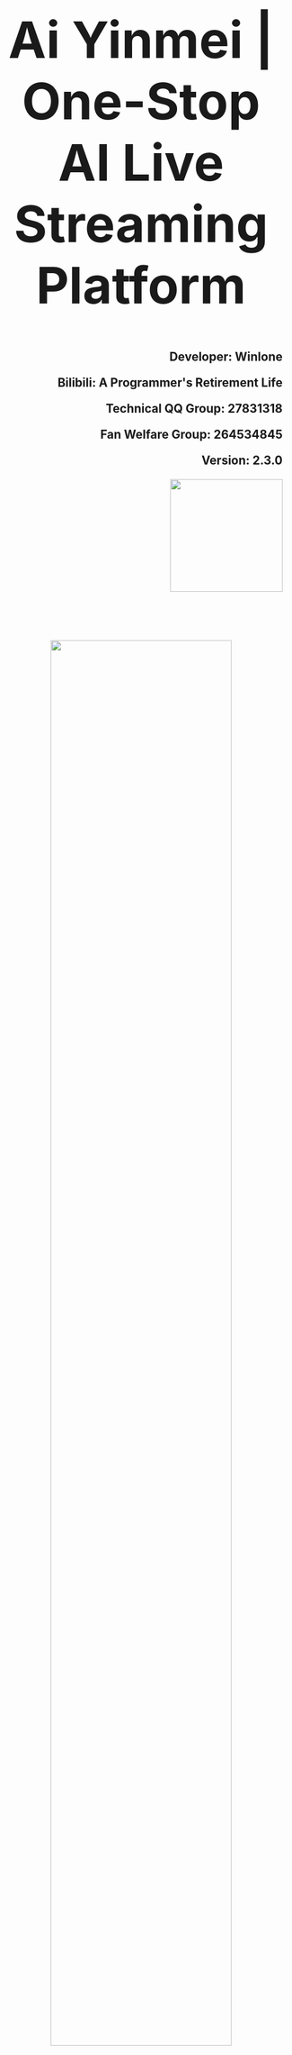 <h1 align="center" style="font-weight: bold; font-size: 90px;">Ai Yinmei | One-Stop AI Live Streaming Platform</h1>

<p align="right" style="font-weight: bold; font-size: 1.5em">Developer: Winlone</p>
<p align="right" style="font-weight: bold; font-size: 1.5em">Bilibili: A Programmer's Retirement Life</p>
<p align="right" style="font-weight: bold; font-size: 1.5em">Technical QQ Group: 27831318</p>
<p align="right" style="font-weight: bold; font-size: 1.5em">Fan Welfare Group: 264534845</p>
<p align="right" style="font-weight: bold; font-size: 1.5em">Version: 2.3.0</p>
<p align="right" style="font-weight: bold; font-size: 1.5em"><img src="https://www.yinmei.vip/images/logo.png" width="200px"/></p>
<br/><br/><br/>

<p align="center"><img src="https://www.yinmei.vip/images/%E7%9B%B4%E6%92%AD%E9%97%B4%E5%B0%81%E9%9D%A2.png" width="80%"/></p>

## Lanuage
[[中文](https://github.com/worm128/AI-YinMei) | [EN](https://github.com/worm128/AI-YinMei/blob/master/EN-README.md)]

## Video Introduction
[Desktop Pet + Voiceprint + ASR + QQ Bot](https://www.bilibili.com/video/BV1kh5TzLEv6/) <br>
[Powerful Management Backend + RAG Knowledge Base + KAG Divergent Thinking + Long-Term Memory + Intent Analysis](https://www.bilibili.com/video/BV1vFqjYBEK7) <br>
[MCP Plugin](https://www.bilibili.com/video/BV1FLuEztEGR) | [Compatible with All LLM Interfaces](https://www.bilibili.com/video/BV1NkktYTEkZ) | [Divergent Thinking](https://www.bilibili.com/video/BV15iBuY9EZ7)

## Official Website
[https://www.yinmei.vip/](https://www.yinmei.vip/#/en/)

## Project Statement
**Open Source Version: 1.8.1**
Note: This version is open source on GitHub, but it does not have a backend management interface.
**Full Version: 2.3.0**
Note: This version includes a complete backend management interface, intent analysis, sentiment analysis, voiceprint recognition, diffuse thinking, a points system, a user system, and other features. A download link is available on the official website. The full version is not open source.

## Project Download
**Yinmei Integration Package Download Address:**
Baidu Netdisk Group: Please add the group ID in "Baidu Netdisk -> Messages"
Baidu Netdisk Group 1: 930109408 (Full)
Baidu Netdisk Group 2: 939447713 (Full)
Baidu Netdisk Group 3: 945900295
Baidu Netdisk Group 4: 969208563
**Quark:**
Quark Group 1: 1231405830
Quark Group 2: 428937868
**Function Integration Package Download (6):**
Download Path: Artificial Intelligence -> yinmei-all
Desktop Pet 2.0 yinmei-desktop-plus, TTS speech synthesis GPT-SoVITS-versions 1.0 and 2.0, porn detection public-NSFW-y-distinguish, painting stable-diffusion-webui, Live2D skin
**Yinmei Core [Version Iteration]:**
Download Path: Artificial Intelligence -> Yinmei Core
Yinmei Development Documentation: Artificial Intelligence -> Yinmei Development Documentation

## Quick Configuration
> Configure the following two settings to start chatting immediately.

1. [Configure Chat](https://www.yinmei.vip/#/yinmei-core?id=_2, General AI Chat)
2. [Configure Voice](https://www.yinmei.vip/#/yinmei-core?id=_2, Voice Synthesis)
3. [Start a Conversation](https://www.yinmei.vip/#/yinmei-core?id=_23, Chat Conversation)

## Feature Overview
- **Long-Term Memory:** Yinmei Core, yinmei-analysis
- **Short-term Memory:** Yinmei Core, MongoDB
- **Intent Analysis:** Yinmei Core, yinmei-analysis
- **Points:** Yinmei Core, MongoDB
- **Diffusive Thinking:** Yinmei Core, yinmei-analysis, neo4j
- **Chatting:** Yinmei Core, Selection: Alibaba Bailian, Zhipu Qingyan, Tencent Hunyuan, Baidu Cloud Service, DeepSeek, OneApi, Xinference, FastGPT
- **Knowledge Base:** Yinmei Core, FastGPT [plug-in compatible, does not use FastGPT language model], Xinference, m3e
- **Speech:** Yinmei Core, GPT-SoVITS1.zip, GPT-SoVITS-v2.zip
- **Singing:** Yinmei Core, yinmei-music.zip, NeteaseCloudMusicApi.zip
- **Painting:** Yinmei Core, stable-diffusion-webui.zip, public-NSFW-y-distinguish.zip [optional]
- **Image Search:** Yinmei Core, public-NSFW-y-distinguish.zip [optional]
- **Search:** Yinmei Core, VPN [optional]
- **Skins:** Yinmei Core, Yinmei Table Pet [optional], vtube studio [optional]
- **Dancing:** Yinmei Core, OBS, local video
- **Emojis:** Yinmei Core, Yinmei Table Pet [optional], vtube studio [optional]
- **Banmu:** Yinmei Core, Bilibili, QQ Bot: napcat
- **Automated Lottery:** Yinmei Core, MongoDB
- **MCP + Custom Code:** Yinmei Core, MongoDB

## Command Description
**1. Basic Commands:**
1.1 Add "\" for example "\I'm chatting in the livestream." This will prevent the AI from responding to user content.

**2. Singing Function:**

2.1 Enter "sing" + song title, and Yinmei will learn to sing based on the song title you enter. You can also enter open-ended topics like "Yinmei, recommend me the best anime song," and Yinmei will intelligently select a song for you to sing.

2.2 To change songs, enter "Cut Song" to skip the current song and move directly to the next one.

2.3 Enter "Stop Learning Song," and Yinmei will terminate the current song and move on to the next one.

**3. Drawing Function:**

3.1 Enter "drawing" + picture title, and Yinmei will draw in real time based on the drawing prompt you enter.

3.2 You can also enter open-ended topics like "Yinmei, draw me the ugliest little turtle egg," and Yinmei will intelligently generate drawing prompts for you to draw.

**4. Dance Function:**

4.1 Enter "video + dance name". Dances are as follows:

Secretary Dance, Subject Three, Girl Group Dance, Social Dance

Guagua Dance, Ma Baoguo, Anime, Sese

Cai Xukun, Gangnam Style, Chipi, Yinmei

Directly enter "video" for a random dance.

4.2 To stop dancing, enter "Stop Video."

**5. Emoji Function:**

Enter "emoji + name." "emoji + random" is a random emoji. You can guess the emoji yourself, for example, "crying, laughing, sticking out tongue."

**6. Scene Switching Function:**

6.1 Enter "Switch + Scene Name": Pink Room, Shrine, Coastal Flower Shop, Flower Room, Morning Room.

6.2 The system intelligently determines the time to switch between morning and evening scenes.

**7. Dress-Up Function:**

Enter "Outfit + Outfit Name": Plain Clothes, Wings of Love, Youthful Cat Girl, Glasses Cat Girl

**8. Image Search Function:** Enter "search image + keyword"

**9. Search Information Function:**
Enter "search + keyword"

## Technical Architecture
![Technical Architecture.png](https://github.com/user-attachments/assets/2c3a672b-cc24-4601-b63e-f9e5a849fba2)

## Quick Start
**Download Package:**
Download Path: In the "YinMei Core" folder
Application Package: AI-YinMei-v2.2.0.zip
**Startup Method:**
Double-click to launch "start.bat" or "yinmei-core-api.exe"

![0.png](https://www.yinmei.vip/images/%E5%90%9F%E7%BE%8E%E6%A0%B8%E5%BF%83/0.png)

> Successfully started: Admin backend address

![00.png](https://www.yinmei.vip/images/%E5%90%9F%E7%BE%8E%E6%A0%B8%E5%BF%83/00.png)  

**Access URL:** http://127.0.0.1:9000
